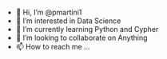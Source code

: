 - 👋 Hi, I’m @pmartini1
- 👀 I’m interested in Data Science
- 🌱 I’m currently learning Python and Cypher
- 💞️ I’m looking to collaborate on Anything
- 📫 How to reach me ...

<!---
pmartini1/pmartini1 is a ✨ special ✨ repository because its `README.md` (this file) appears on your GitHub profile.
You can click the Preview link to take a look at your changes.
--->
